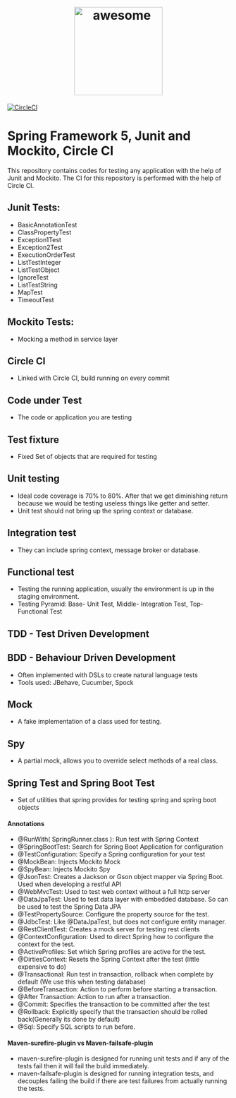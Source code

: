 <h1 align="center">
	<br>
	<img width="200" src="https://cdn.rawgit.com/sindresorhus/awesome/master/media/logo.svg" alt="awesome">
	<br>
</h1>

[![CircleCI](https://circleci.com/gh/springframeworkguru/spring5-mvc-rest.svg?style=svg)](https://circleci.com/gh/springframeworkguru/spring5-mvc-rest)
# Spring Framework 5, Junit and Mockito, Circle CI
  This repository contains codes for testing any application with the help of Junit and Mockito. The CI for this 
  repository is performed with the help of Circle CI.
  
## Junit Tests:
* BasicAnnotationTest
* ClassPropertyTest
* Exception1Test
* Exception2Test
* ExecutionOrderTest
* ListTestInteger
* ListTestObject
* IgnoreTest
* ListTestString
* MapTest
* TimeoutTest

## Mockito Tests:
* Mocking a method in service layer

## Circle CI
* Linked with Circle CI, build running on every commit

## Code under Test
* The code or application you are testing

## Test fixture
* Fixed Set of objects that are required for testing

## Unit testing
* Ideal code coverage is 70% to 80%. After that we get diminishing return because we would be testing useless things 
  like getter and setter.
* Unit test should not bring up the spring context or database.

## Integration test
* They can include spring context, message broker or database.

## Functional test
* Testing the running application, usually the environment is up in the staging environment.
* Testing Pyramid: Base- Unit Test, Middle- Integration Test, Top- Functional Test

## TDD - Test Driven Development

## BDD - Behaviour Driven Development  
* Often implemented with DSLs to create natural language tests
* Tools used: JBehave, Cucumber, Spock

## Mock
* A fake implementation of a class used for testing.

## Spy
* A partial mock, allows you to override select methods of a real class.

## Spring Test and Spring Boot Test
* Set of utilities that spring provides for testing spring and spring boot objects
#### Annotations
* @RunWith( SpringRunner.class ): Run test with Spring Context
* @SpringBootTest: Search for Spring Boot Application for configuration
* @TestConfiguration: Specify a Spring configuration for your test
* @MockBean: Injects Mockito Mock
* @SpyBean: Injects Mockito Spy
* @JsonTest: Creates a Jackson or Gson object mapper via Spring Boot. Used when developing a restful API
* @WebMvcTest: Used to test web context without a full http server
* @DataJpaTest: Used to test data layer with embedded database. So can be used to test the Spring Data JPA
* @TestPropertySource: Configure the property source for the test.
* @JdbcTest: Like @DataJpaTest, but does not configure entity manager.
* @RestClientTest: Creates a mock server for testing rest clients
* @ContextConfiguration: Used to direct Spring how to configure the context for the test.
* @ActiveProfiles: Set which Spring profiles are active for the test.
* @DirtiesContext: Resets the Spring Context after the test (little expensive to do)
* @Transactional: Run test in transaction, rollback when complete by default (We use this when testing database)
* @BeforeTransaction: Action to perform before starting a transaction.
* @After Transaction: Action to run after a transaction.
* @Commit: Specifies the transaction to be committed after the test
* @Rollback: Explicitly specify that the transaction should be rolled back(Generally its done by default)
* @Sql: Specify SQL scripts to run before.

#### Maven-surefire-plugin vs Maven-failsafe-plugin 
* maven-surefire-plugin is designed for running unit tests and if any of the tests fail then it will fail the build 
  immediately.
* maven-failsafe-plugin is designed for running integration tests, and decouples failing the build if there are test 
  failures from actually running the tests.